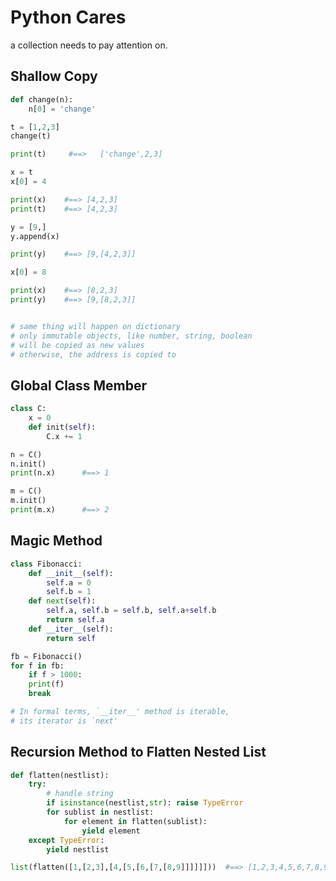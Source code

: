 ---
---

# Python Cares

a collection needs to pay attention on.


## Shallow Copy

```python
def change(n):
    n[0] = 'change'

t = [1,2,3]
change(t)

print(t)     #==>   ['change',2,3]

x = t
x[0] = 4

print(x)    #==> [4,2,3]
print(t)    #==> [4,2,3]

y = [9,]
y.append(x)

print(y)    #==> [9,[4,2,3]]

x[0] = 8

print(x)    #==> [8,2,3]
print(y)    #==> [9,[8,2,3]]


# same thing will happen on dictionary
# only immutable objects, like number, string, boolean
# will be copied as new values
# otherwise, the address is copied to
```


## Global Class Member

```python
class C:
    x = 0
    def init(self):
        C.x += 1

n = C()
n.init()
print(n.x)      #==> 1

m = C()
m.init()
print(m.x)      #==> 2
```


## Magic Method

```python
class Fibonacci:
    def __init__(self):
        self.a = 0
        self.b = 1
    def next(self):
        self.a, self.b = self.b, self.a+self.b
        return self.a
    def __iter__(self):
        return self

fb = Fibonacci()
for f in fb:
    if f > 1000:
    print(f)
    break

# In formal terms, `__iter__' method is iterable, 
# its iterator is `next'
```


## Recursion Method to Flatten Nested List

```python
def flatten(nestlist):
    try:
        # handle string
        if isinstance(nestlist,str): raise TypeError
        for sublist in nestlist:
            for element in flatten(sublist):
                yield element
    except TypeError:
        yield nestlist

list(flatten([1,[2,3],[4,[5,[6,[7,[8,9]]]]]]))  #==> [1,2,3,4,5,6,7,8,9]
```


